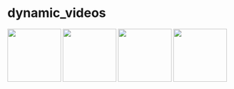 # dynamic_videos
<p>
    <img src="https://github.com/qmeng99/dynamic_videos/blob/main/gifs/ffd_crop.gif" width="120" height="120" />
    <img src="https://github.com/qmeng99/dynamic_videos/blob/main/gifs/dDemons_crop.gif" width="120" height="120" />
    <img src="https://github.com/qmeng99/dynamic_videos/blob/main/gifs/3dunet_crop.gif" width="120" height="120" />
    <img src="https://github.com/qmeng99/dynamic_videos/blob/main/gifs/proposed_crop.gif" width="120" height="120" />
</p>


